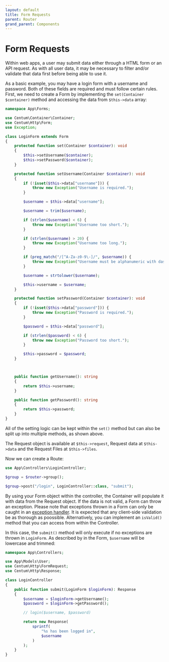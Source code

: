 ```yaml
---
layout: default
title: Form Requests
parent: Router
grand_parent: Components
---
```




# Form Requests

Within web apps, a user may submit data either through a HTML form or an API request.
As with all user data, it may be necessary to filter and/or validate that data first before being able to use it.

As a basic example, you may have a login form with a username and password.
Both of these fields are required and must follow certain rules.
First, we need to create a Form by implementing the `set(Container $container)` method and accessing the data from `$this->data` array:

```php
namespace App\Forms;

use Centum\Container\Container;
use Centum\Http\Form;
use Exception;

class LoginForm extends Form
{
    protected function set(Container $container): void
    {
        $this->setUsername($container);
        $this->setPassword($container);
    }

    protected function setUsername(Container $container): void
    {
        if (!isset($this->data["username"])) {
            throw new Exception("Username is required.");
        }

        $username = $this->data["username"];

        $username = trim($username);

        if (strlen($username) < 6) {
            throw new Exception("Username too short.");
        }

        if (strlen($username) > 20) {
            throw new Exception("Username too long.");
        }

        if (preg_match("/[^A-Za-z0-9\-]/", $username)) {
            throw new Exception("Username must be alphanumeric with dashes.");
        }

        $username = strtolower($username);

        $this->username = $username;
    }

    protected function setPassword(Container $container): void
    {
        if (!isset($this->data["password"])) {
            throw new Exception("Password is required.");
        }

        $password = $this->data["password"];

        if (strlen($password) < 6) {
            throw new Exception("Password too short.");
        }

        $this->password = $password;
    }



    public function getUsername(): string
    {
        return $this->username;
    }

    public function getPassword(): string
    {
        return $this->password;
    }
}
```

All of the setting logic can be kept within the `set()` method but can also be split up into multiple methods, as shown above.

The Request object is available at `$this->request`, Request data at `$this->data` and the Request Files at `$this->files`.

Now we can create a Route:

```php
use App\Controllers\LoginController;

$group = $router->group();

$group->post("/login", LoginController::class, "submit");
```

By using your Form object within the controller, the Container will populate it with data from the Request object.
If the data is not valid, a Form can throw an exception.
Please note that exceptions thrown in a Form can only be caught in an [exception handler](exception-handlers.md).
It is expected that any client-side validation be as thorough as poossible.
Alternatively, you can implement an `isValid()` method that you can access from within the Controller.

In this case, the `submit()` method will only execute if no exceptions are thrown in `LoginForm`.
As described by in the Form, `$username` will be lowercase and trimmed:

```php
namespace App\Controllers;

use App\Models\User;
use Centum\Http\FormRequest;
use Centum\Http\Response;

class LoginController
{
    public function submit(LoginForm $loginForm): Response
    {
        $username = $loginForm->getUsername();
        $password = $loginForm->getPassword();

        // login($username, $password)

        return new Response(
            sprintf(
                "%s has been logged in",
                $username
            )
        );
    }
}
```
